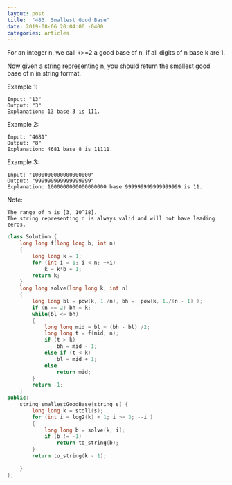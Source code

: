 ```yaml
---
layout: post
title:  "483. Smallest Good Base"
date: 2019-08-06 20:04:00 -0400
categories: articles
---
```

For an integer n, we call k>=2 a good base of n, if all digits of n base k are 1.

Now given a string representing n, you should return the smallest good base of n in string format.

Example 1:
```
Input: "13"
Output: "3"
Explanation: 13 base 3 is 111.
```

Example 2:
```
Input: "4681"
Output: "8"
Explanation: 4681 base 8 is 11111.
```

Example 3:
```
Input: "1000000000000000000"
Output: "999999999999999999"
Explanation: 1000000000000000000 base 999999999999999999 is 11.
```

Note:
```
The range of n is [3, 10^18].
The string representing n is always valid and will not have leading zeros.
```

```c++
class Solution {
    long long f(long long b, int n)
    {
        long long k = 1;
        for (int i = 1; i < n; ++i)
            k = k*b + 1;
        return k;
    }
    long long solve(long long k, int n)
    {
        long long bl = pow(k, 1./n), bh =  pow(k, 1./(n - 1) );
        if (n == 2) bh = k;
        while(bl <= bh)
        {
            long long mid = bl + (bh - bl) /2;
            long long t = f(mid, n);
            if (t > k)
                bh = mid - 1;
            else if (t < k)
                bl = mid + 1;
            else
                return mid;
        }
        return -1;
    }
public:
    string smallestGoodBase(string s) {
        long long k = stoll(s);
        for (int i = log2(k) + 1; i >= 3; --i )
        {
            long long b = solve(k, i);
            if (b != -1)
                return to_string(b);
        }
        return to_string(k - 1);
        
    }
};
```